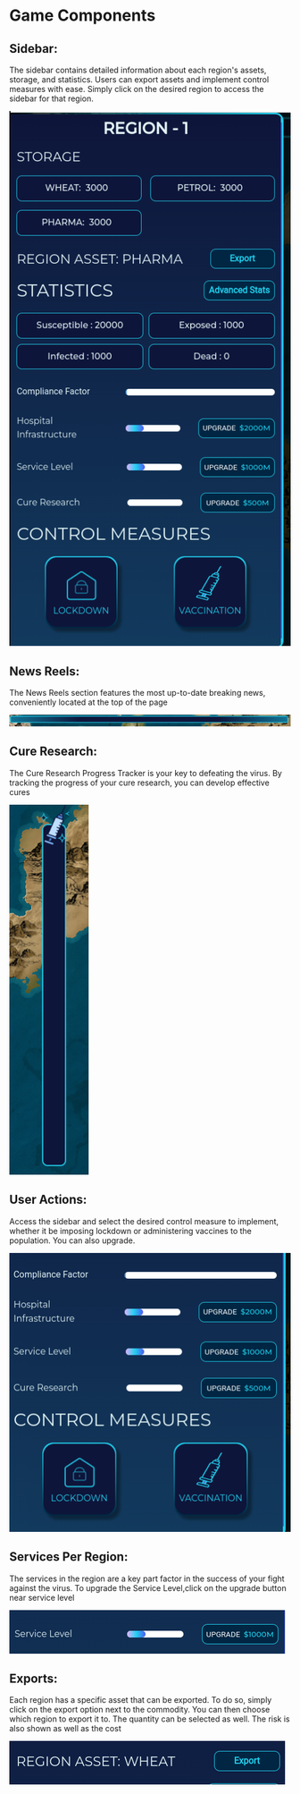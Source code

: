 # Game Components

## Sidebar: 
The sidebar contains detailed information about each region's assets, storage, and statistics. Users can export assets and implement control measures with ease. Simply click on the desired region to access the sidebar for that region.

![Sidebar](../static/img/Game/Sidebar.png)

## News Reels:
The News Reels section features the most up-to-date breaking news, conveniently located at the top of the page

![News Reels](../static/img/Game/NewsReels.png)

## Cure Research:
The Cure Research Progress Tracker is your key to defeating the virus. By tracking the progress of your cure research, you can develop effective cures

![Cure Research](../static/img/Game/CureResearchProgressBar.png)

## User Actions:
Access the sidebar and select the desired control measure to implement, whether it be imposing lockdown or administering vaccines to the population. You can also upgrade.

![User Actions](../static/img/Game/UserActions.png)

## Services Per Region:
The services in the region are a key part factor in the success of your fight against the virus. To upgrade the Service Level,click on the upgrade button near service level 

![Services](../static/img/Game/Service.png)

## Exports:
Each region has a specific asset that can be exported. To do so, simply click on the export option next to the commodity. You can then choose which region to export it to. The quantity can be selected as well. The risk is also shown as well as the cost

![Exports](../static/img/Game/Export.png)

